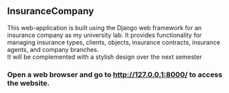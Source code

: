 ## InsuranceCompany
<p1> This web-application is built using the Django web framework for an insurance company as my university lab. It provides functionality for managing insurance types, clients, objects, insurance contracts, insurance agents, and company branches. </br> It will be complemented with a stylish design over the next semester </p1>
### Open a web browser and go to http://127.0.0.1:8000/ to access the website.
